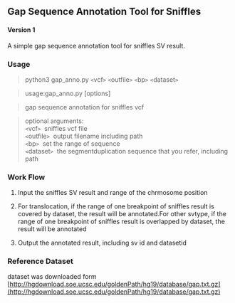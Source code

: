 ## Gap Sequence Annotation Tool for Sniffles  
#### Version 1
A simple gap sequence annotation tool for sniffles SV result.
### Usage
>python3 gap_anno.py `<`vcf`>` `<`outfile`>` `<`bp`>` `<`dataset`>`  

>usage:gap_anno.py [options]  

>gap sequence annotation for sniffles vcf  

>optional arguments:   
> `<`vcf`>`         &nbsp;sniffles vcf file  
> `<`outfile`>`     &nbsp;output filename including path  
> `<`bp`>`          &nbsp;set the range of sequence  
> `<`dataset`>`     &nbsp;the segmentduplication sequence that you refer, including path

### Work Flow

1. Input the sniffles SV result and range of the chrmosome position 

2. For translocation, if the range of one breakpoint of sniffles result is covered by dataset, the result will be annotated.For other svtype, if the range of one breakpoint of sniffles result is overlapped by dataset, the result will be annotated   

3. Output the annotated result, including sv id and datasetid


### Reference Dataset  
dataset was downloaded form [http://hgdownload.soe.ucsc.edu/goldenPath/hg19/database/gap.txt.gz](http://hgdownload.soe.ucsc.edu/goldenPath/hg19/database/gap.txt.gz)




